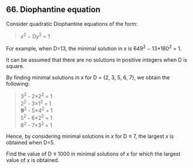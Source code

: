 ## 66. Diophantine equation

Consider quadratic Diophantine equations of the form:

> <var>x</var><sup>2</sup> &minus; D<var>y</var><sup>2</sup> = 1

For example, when D=13, the minimal solution in <var>x</var> is 649<sup>2</sup> &minus; 13&times;180<sup>2</sup> = 1.

It can be assumed that there are no solutions in positive integers when D is square.

By finding minimal solutions in <var>x</var> for D = {2, 3, 5, 6, 7}, we obtain the following:

> 3<sup>2</sup> - 2&times;2<sup>2</sup> = 1<br>
> 2<sup>2</sup> - 3&times;1<sup>2</sup> = 1<br>
> **9**<sup>2</sup> - 5&times;4<sup>2</sup> = 1<br>
> 5<sup>2</sup> - 6&times;2<sup>2</sup> = 1<br>
> 8<sup>2</sup> - 7&times;3<sup>2</sup> = 1

Hence, by considering minimal solutions in <var>x</var> for D &le; 7, the largest <var>x</var> is obtained when D=5.

Find the value of D &le; 1000 in minimal solutions of <var>x</var> for which the largest value of <var>x</var> is obtained.
